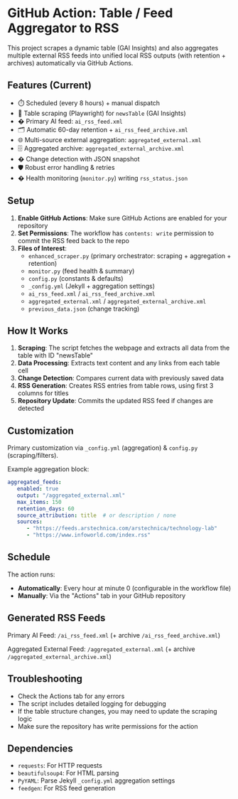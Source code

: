 # GitHub Action: Table / Feed Aggregator to RSS

This project scrapes a dynamic table (GAI Insights) and also aggregates multiple external RSS feeds into unified local RSS outputs (with retention + archives) automatically via GitHub Actions.

## Features (Current)

- ⏱️ Scheduled (every 8 hours) + manual dispatch
- 🧮 Table scraping (Playwright) for `newsTable` (GAI Insights)
- � Primary AI feed: `ai_rss_feed.xml`
- 🗂️ Automatic 60-day retention + `ai_rss_feed_archive.xml`
- 🌐 Multi-source external aggregation: `aggregated_external.xml`
- 🗄️ Aggregated archive: `aggregated_external_archive.xml`
- � Change detection with JSON snapshot
- 🛡️ Robust error handling & retries
- � Health monitoring (`monitor.py`) writing `rss_status.json`

## Setup

1. **Enable GitHub Actions**: Make sure GitHub Actions are enabled for your repository
2. **Set Permissions**: The workflow has `contents: write` permission to commit the RSS feed back to the repo
3. **Files of Interest**:
   - `enhanced_scraper.py` (primary orchestrator: scraping + aggregation + retention)
   - `monitor.py` (feed health & summary)
   - `config.py` (constants & defaults)
   - `_config.yml` (Jekyll + aggregation settings)
   - `ai_rss_feed.xml` / `ai_rss_feed_archive.xml`
   - `aggregated_external.xml` / `aggregated_external_archive.xml`
   - `previous_data.json` (change tracking)

## How It Works

1. **Scraping**: The script fetches the webpage and extracts all data from the table with ID "newsTable"
2. **Data Processing**: Extracts text content and any links from each table cell
3. **Change Detection**: Compares current data with previously saved data
4. **RSS Generation**: Creates RSS entries from table rows, using first 3 columns for titles
5. **Repository Update**: Commits the updated RSS feed if changes are detected

## Customization

Primary customization via `_config.yml` (aggregation) & `config.py` (scraping/filters).

Example aggregation block:

```yaml
aggregated_feeds:
   enabled: true
   output: "/aggregated_external.xml"
   max_items: 150
   retention_days: 60
   source_attribution: title  # or description / none
   sources:
      - "https://feeds.arstechnica.com/arstechnica/technology-lab"
      - "https://www.infoworld.com/index.rss"
```

## Schedule

The action runs:
- **Automatically**: Every hour at minute 0 (configurable in the workflow file)
- **Manually**: Via the "Actions" tab in your GitHub repository

## Generated RSS Feeds

Primary AI Feed: `/ai_rss_feed.xml` (+ archive `/ai_rss_feed_archive.xml`)

Aggregated External Feed: `/aggregated_external.xml` (+ archive `/aggregated_external_archive.xml`)

## Troubleshooting

- Check the Actions tab for any errors
- The script includes detailed logging for debugging
- If the table structure changes, you may need to update the scraping logic
- Make sure the repository has write permissions for the action

## Dependencies

- `requests`: For HTTP requests
- `beautifulsoup4`: For HTML parsing
- `PyYAML`: Parse Jekyll `_config.yml` aggregation settings
- `feedgen`: For RSS feed generation
